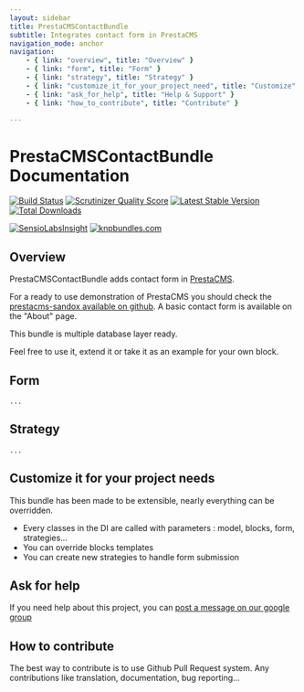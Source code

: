 ```yaml
---
layout: sidebar
title: PrestaCMSContactBundle
subtitle: Integrates contact form in PrestaCMS
navigation_mode: anchor
navigation:
    - { link: "overview", title: "Overview" }
    - { link: "form", title: "Form" }
    - { link: "strategy", title: "Strategy" }
    - { link: "customize_it_for_your_project_need", title: "Customize" }
    - { link: "ask_for_help", title: "Help & Support" }
    - { link: "how_to_contribute", title: "Contribute" }

---
```


# PrestaCMSContactBundle Documentation

[![Build Status](https://secure.travis-ci.org/prestaconcept/PrestaCMSContactBundle.png?branch=master)](http://travis-ci.org/prestaconcept/PrestaCMSContactBundle)
[![Scrutinizer Quality Score](https://scrutinizer-ci.com/g/prestaconcept/PrestaCMSContactBundle/badges/quality-score.png?s=96c69229732e1e8856461bd649df4452d415e803)](https://scrutinizer-ci.com/g/prestaconcept/PrestaCMSContactBundle/)
[![Latest Stable Version](https://poser.pugx.org/presta/cms-contact-bundle/v/stable.png)](https://packagist.org/packages/presta/cms-contact-bundle)
[![Total Downloads](https://poser.pugx.org/presta/cms-contact-bundle/downloads.png)](https://packagist.org/packages/presta/cms-contact-bundle)

[![SensioLabsInsight](https://insight.sensiolabs.com/projects/e35671f4-a083-4780-b435-c85b9ce3c56c/big.png)](https://insight.sensiolabs.com/projects/e35671f4-a083-4780-b435-c85b9ce3c56c)
[![knpbundles.com](http://knpbundles.com/prestaconcept/PrestaCMSContactBundle/badge)](http://knpbundles.com/prestaconcept/PrestaCMSContactBundle)

## Overview

PrestaCMSContactBundle adds contact form in [PrestaCMS][1].

For a ready to use demonstration of PrestaCMS you should check the [prestacms-sandox available on github][2].
A basic contact form is available on the "About" page.

This bundle is multiple database layer ready.

Feel free to use it, extend it or take it as an example for your own block.

## Form

    ...

## Strategy

    ...

## Customize it for your project needs

This bundle has been made to be extensible, nearly everything can be overridden.

- Every classes in the DI are called with parameters : model, blocks, form, strategies...
- You can override blocks templates
- You can create new strategies to handle form submission

## Ask for help ##

If you need help about this project, you can [post a message on our google group][3]

## How to contribute ##

The best way to contribute is to use Github Pull Request system.
Any contributions like translation, documentation, bug reporting...


[1]: https://github.com/prestaconcept/PrestaCMSCoreBundle
[2]: https://github.com/prestaconcept/prestacms-sandbox
[3]: https://groups.google.com/forum/?hl=fr&fromgroups#!forum/prestacms-devs
